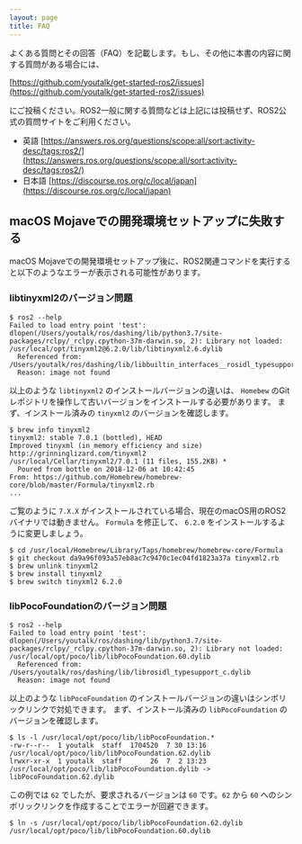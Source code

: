 ```yaml
---
layout: page
title: FAQ
---
```


よくある質問とその回答（FAQ）を記載します。もし、その他に本書の内容に関する質問がある場合には、

[https://github.com/youtalk/get-started-ros2/issues](https://github.com/youtalk/get-started-ros2/issues)

にご投稿ください。ROS2一般に関する質問などは上記には投稿せず、ROS2公式の質問サイトをご利用ください。

- 英語 [https://answers.ros.org/questions/scope:all/sort:activity-desc/tags:ros2/](https://answers.ros.org/questions/scope:all/sort:activity-desc/tags:ros2/)
- 日本語 [https://discourse.ros.org/c/local/japan](https://discourse.ros.org/c/local/japan)

## macOS Mojaveでの開発環境セットアップに失敗する

macOS Mojaveでの開発環境セットアップ後に、ROS2関連コマンドを実行すると以下のようなエラーが表示される可能性があります。

### libtinyxml2のバージョン問題

```shell
$ ros2 --help
Failed to load entry point 'test': dlopen(/Users/youtalk/ros/dashing/lib/python3.7/site-packages/rclpy/_rclpy.cpython-37m-darwin.so, 2): Library not loaded: /usr/local/opt/tinyxml2@6.2.0/lib/libtinyxml2.6.dylib
  Referenced from: /Users/youtalk/ros/dashing/lib/libbuiltin_interfaces__rosidl_typesupport_fastrtps_c.dylib
  Reason: image not found
```

以上のような `libtinyxml2` のインストールバージョンの違いは、 `Homebew` のGitレポジトリを操作して古いバージョンをインストールする必要があります。
まず、インストール済みの `tinyxml2` のバージョンを確認します。

```shell
$ brew info tinyxml2
tinyxml2: stable 7.0.1 (bottled), HEAD
Improved tinyxml (in memory efficiency and size)
http://grinninglizard.com/tinyxml2
/usr/local/Cellar/tinyxml2/7.0.1 (11 files, 155.2KB) *
  Poured from bottle on 2018-12-06 at 10:42:45
From: https://github.com/Homebrew/homebrew-core/blob/master/Formula/tinyxml2.rb
...
```

ご覧のように `7.X.X` がインストールされている場合、現在のmacOS用のROS2バイナリでは動きません。 `Formula` を修正して、 `6.2.0` をインストールするように変更しましょう。

```shell
$ cd /usr/local/Homebrew/Library/Taps/homebrew/homebrew-core/Formula
$ git checkout da9a96f093a57eb8ac7c9470c1ec04fd1823a37a tinyxml2.rb
$ brew unlink tinyxml2
$ brew install tinyxml2
$ brew switch tinyxml2 6.2.0
```

### libPocoFoundationのバージョン問題

```shell
$ ros2 --help
Failed to load entry point 'test': dlopen(/Users/youtalk/ros/dashing/lib/python3.7/site-packages/rclpy/_rclpy.cpython-37m-darwin.so, 2): Library not loaded: /usr/local/opt/poco/lib/libPocoFoundation.60.dylib
  Referenced from: /Users/youtalk/ros/dashing/lib/librosidl_typesupport_c.dylib
  Reason: image not found
```

以上のような `libPocoFoundation` のインストールバージョンの違いはシンボリックリンクで対処できます。
まず、インストール済みの `libPocoFoundation` のバージョンを確認します。

```shell
$ ls -l /usr/local/opt/poco/lib/libPocoFoundation.*
-rw-r--r--  1 youtalk  staff  1704520  7 30 13:16 /usr/local/opt/poco/lib/libPocoFoundation.62.dylib
lrwxr-xr-x  1 youtalk  staff       26  7  2 13:23 /usr/local/opt/poco/lib/libPocoFoundation.dylib -> libPocoFoundation.62.dylib
```

この例では `62` でしたが、要求されるバージョンは `60` です。`62` から `60` へのシンボリックリンクを作成することでエラーが回避できます。

```shell
$ ln -s /usr/local/opt/poco/lib/libPocoFoundation.62.dylib /usr/local/opt/poco/lib/libPocoFoundation.60.dylib
```
